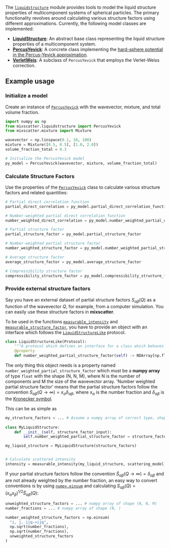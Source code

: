 The [`liquidstructure`](
../api/liquidstructure_api.md#mixscatter.liquidstructure) module provides tools to
model the liquid structure properties of multicomponent systems of spherical particles. The
primary functionality revolves around calculating various structure factors using different
approximations. Currently, the following model classes are implemented:

- [**LiquidStructure**](
  ../api/liquidstructure_api.md#mixscatter.liquidstructure.LiquidStructure): An
  abstract base class representing the liquid structure properties of a multicomponent system.
- [**PercusYevick**](
  ../api/liquidstructure_api.md#mixscatter.liquidstructure.PercusYevick): A concrete class
  implementing the [hard-sphere potential in the Percus-Yevick approximation](
  https://en.wikipedia.org/wiki/Percus-Yevick_approximation).
- [**VerletWeis**](
  ../api/liquidstructure_api.md#mixscatter.liquidstructure.VerletWeis): A subclass of
  `PercusYevick` that employs the Verlet-Weiss correction.

## Example usage

### Initialize a model

Create an instance of [`PercusYevick`](
../api/liquidstructure_api.md#mixscatter.liquidstructure.PercusYevick)
with the wavevector, mixture, and total volume fraction.

```python
import numpy as np
from mixscatter.liquidstructure import PercusYevick
from mixscatter.mixture import Mixture

wavevector = np.linspace(0.1, 10, 100)
mixture = Mixture([0.5, 0.5], [1.0, 2.0])
volume_fraction_total = 0.3

# Initialize the PercusYevick model
py_model = PercusYevick(wavevector, mixture, volume_fraction_total)
```

### Calculate Structure Factors

Use the properties of the [`PercusYevick`](
../api/liquidstructure_api.md#mixscatter.liquidstructure.PercusYevick) class to calculate 
various structure factors and related quantities:

```python
# Partial direct correlation function
partial_direct_correlation = py_model.partial_direct_correlation_function

# Number-weighted partial direct correlation function
number_weighted_direct_correlation = py_model.number_weighted_partial_direct_correlation_function

# Partial structure factor
partial_structure_factor = py_model.partial_structure_factor

# Number-weighted partial structure factor
number_weighted_structure_factor = py_model.number_weighted_partial_structure_factor

# Average structure factor
average_structure_factor = py_model.average_structure_factor

# Compressibility structure factor
compressibility_structure_factor = py_model.compressibility_structure_factor
```

### Provide external structure factors

Say you have an external dataset of partial structure factors $S_{\alpha\beta}(Q)$ as a function of 
the wavevector $Q$, for example, from a computer simulation. You can easily use these structure 
factors in **mixscatter**.

To be used in the functions [`measurable_intensity`](
../api/core_api.md#mixscatter.measurable_intensity) and
[`measurable_structure_factor`](
../api/core_api.md#mixscatter.measurable_structure_factor),
you have to provide an object with an interface which follows the 
[`LiquidStructureLike`](
../api/core_api.md#mixscatter.LiquidStructureLike)
protocol.
```python
class LiquidStructureLike(Protocol):
    """A protocol which defines an interface for a class which behaves like LiquidStructure"""
    @property
    def number_weighted_partial_structure_factor(self) -> NDArray[np.float_]: ...
```

The only thing this object needs is a property named `number_weighted_partial_structure_factor` 
which must be a **numpy array** of type `float` with the shape (N, N, M), where N is the number 
of components and M the size of the wavevector array. 'Number weighted partial structure factor' 
means that the partial structure factors follow the convention $S_{\alpha\beta}(Q\to\infty) = 
x_\alpha \delta_{\alpha\beta}$, where $x_\alpha$ is the number fraction and $\delta_{\alpha\beta}$
is the [Kronecker symbol](https://en.wikipedia.org/wiki/Kronecker_symbol).

This can be as simple as 
```python
my_structure_factors = ... # Assume a numpy array of correct type, shape, and values
    
class MyLiquidStructure:
    def __init__(self, structure_factor_input):
        self.number_weighted_partial_structure_factor = structure_factor_input

my_liquid_structure = MyLiquidStructure(structure_factors)


# Calculate scattered intensity
intensity = measurable_intensity(my_liquid_structure, scattering_model)
```

If your partial structure factors follow the convention $\tilde{S}_{\alpha\beta}(Q\to\infty) = 
\delta_{\alpha\beta}$ and are not already weighted by the number fraction, an easy way to 
convert conventions is by using [`numpy.einsum`](
https://numpy.org/doc/stable/reference/generated/numpy.einsum.html) and calculating 
$S_{\alpha\beta}(Q) = (x_\alpha x_\beta)^{1/2} \tilde{S}_{\alpha\beta}(Q)$:
```python
unweighted_structure_factors = ... # numpy array of shape (N, N, M)
number_fractions = ... # numpy array of shape (N, )

number_weighted_structure_factors = np.einsum(
  "i, j, ijq->ijq",
  np.sqrt(number_fractions),
  np.sqrt(number_fractions),
  unweighted_structure_factors
)
```
